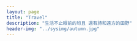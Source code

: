 ```yaml
---
layout: page
title: "Travel"
description: "生活不止眼前的茍且 還有詩和遠方的田野"
header-img: "../sysimg/autumn.jpg"
---
```


<script async defer
      src="https://maps.googleapis.com/maps/api/js?key=AIzaSyDtpsSEgiya8WPhQ0iPTb_7hpatBw__CHQ">
    </script>
    

<script>
      var map;

      function initialize() {
        map = new google.maps.Map(document.getElementById('map'), {
          zoom: 2,
          center: new google.maps.LatLng(2.8,-187.3),
          mapTypeId: google.maps.MapTypeId.TERRAIN
        });

        // Create a <script> tag and set the USGS URL as the source.
        var script = document.createElement('script');
        // (In this example we use a locally stored copy instead.)
        script.src = '../sysdata/footprint.geojsonp';
        document.getElementsByTagName('head')[0].appendChild(script);
      }

      // Loop through the results array and place a marker for each
      // set of coordinates.
      window.eqfeed_callback = function(results) {
        for (var i = 0; i < results.features.length; i++) {
          var coords = results.features[i].geometry.coordinates;
          var latLng = new google.maps.LatLng(coords[1],coords[0]);
          var marker = new google.maps.Marker({
            position: latLng,
            map: map
          });
        }
      }
      google.maps.event.addDomListener(window, 'load', initialize)
    </script>

<div id="map" style="width:80%,height:60%"></div>
